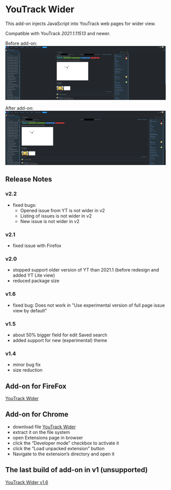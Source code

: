 # YouTrack Wider
This add-on injects JavaScript into YouTrack web pages for wider view. 

Compatible with YouTrack *2021.1.11513* and newer.

Before add-on: 
![before](Before-Lite.png)

After add-on:
![after](After-Lite.png)

## Release Notes
### v2.2
* fixed bugs: 
  * Opened issue from YT is not wider in v2
  * Listing of issues is not wider in v2
  * New issue is not wider in v2

### v2.1
* fixed issue with Firefox

### v2.0
* stopped support older version of YT than 2021.1 (before redesign and added YT Lite view)
* reduced package size 

### v1.6
* fixed bug: Does not work in "Use experimental version of full page issue view by default" 

### v1.5
* about 50% bigger field for edit Saved search
* added support for new (experimental) theme 

### v1.4
* minor bug fix
* size reduction

## Add-on for FireFox
[YouTrack Wider](https://addons.mozilla.org/cs/firefox/addon/youtrack-wider/)

## Add-on for Chrome
* download file [YouTrack Wider](https://github.com/cernyjan/YouTrack-Wider/releases)
* extract it on the file system
* open Extensions page in browser
* click the “Developer mode” checkbox to activate it
* click the “Load unpacked extension” button
* Navigate to the extension’s directory and open it

## The last build of add-on in v1 (unsupported)
[YouTrack Wider v1.6](https://github.com/cernyjan/YouTrack-Wider/blob/master/youtrack_wider-1.6-an+fx.xpi)